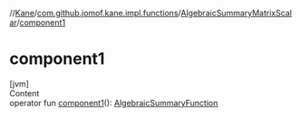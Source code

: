 //[Kane](../../index.md)/[com.github.jomof.kane.impl.functions](../index.md)/[AlgebraicSummaryMatrixScalar](index.md)/[component1](component1.md)



# component1  
[jvm]  
Content  
operator fun [component1](component1.md)(): [AlgebraicSummaryFunction](../-algebraic-summary-function/index.md)  



